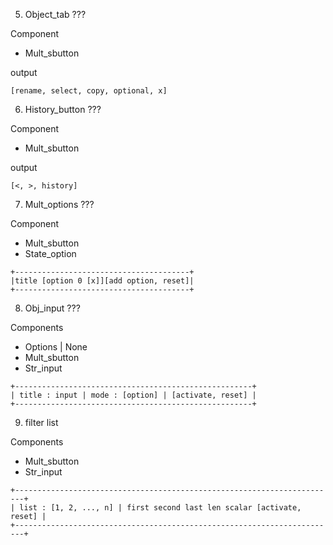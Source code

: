 5.  Object_tab ???

Component
-   Mult_sbutton

output

```
[rename, select, copy, optional, x]
```

6.	History_button ???

Component
-   Mult_sbutton

output

```
[<, >, history]
```

7.	Mult_options ???

Component
-   Mult_sbutton
-	State_option

```
+---------------------------------------+
|title [option 0 [x]][add option, reset]|
+---------------------------------------+
```

8.	Obj_input ???

Components
-	Options | None
-	Mult_sbutton
-	Str_input

```
+-----------------------------------------------------+
| title : input | mode : [option] | [activate, reset] |
+-----------------------------------------------------+
```

9.	filter list

Components
-	Mult_sbutton
-	Str_input

```
+------------------------------------------------------------------------+
| list : [1, 2, ..., n] | first second last len scalar [activate, reset] |
+------------------------------------------------------------------------+
```
